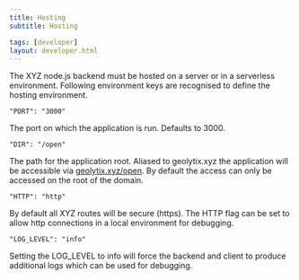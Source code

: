 ```yaml
---
title: Hosting
subtitle: Hosting

tags: [developer]
layout: developer.html
---
```


The XYZ node.js backend must be hosted on a server or in a serverless environment. Following environment keys are recognised to define the hosting environment.

`"PORT": "3000"`

The port on which the application is run. Defaults to 3000.

`"DIR": "/open"`

The path for the application root. Aliased to geolytix.xyz the application will be accessible via [geolytix.xyz/open](https://geolytix.xyz/open). By default the access can only be accessed on the root of the domain.

`"HTTP": "http"`

By default all XYZ routes will be secure \(https\). The HTTP flag can be set to allow http connections in a local environment for debugging.

`"LOG_LEVEL": "info"`

Setting the LOG\_LEVEL to info will force the backend and client to produce additional logs which can be used for debugging.